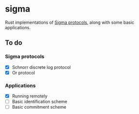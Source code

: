 # sigma

Rust implementations of [Sigma protocols](https://en.wikipedia.org/wiki/Proof_of_knowledge#Sigma_protocols), along with some basic applications.

## To do

### Sigma protocols

- [X] Schnorr discrete log protocol
- [X] Or protocol

### Applications

- [X] Running remotely
- [ ] Basic identification scheme
- [ ] Basic commitment scheme
